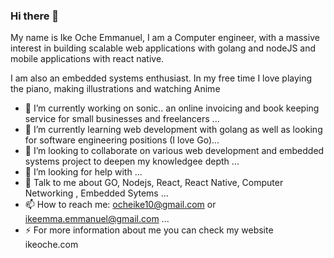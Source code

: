 ### Hi there 👋
My name is Ike Oche Emmanuel, I am a Computer engineer, with a massive interest in building scalable web applications with golang and nodeJS and mobile applications with react native.

I am also an embedded systems enthusiast. In my free time I love playing the piano, making illustrations and watching Anime


- 🔭 I’m currently working on sonic.. an online invoicing and book keeping service for small businesses and freelancers ...
- 🌱 I’m currently learning web development with golang as well as looking for software engineering positions (I love Go)...
- 👯 I’m looking to collaborate on various web development and embedded systems project to deepen my knowledgee depth ...
- 🤔 I’m looking for help with ...
- 💬 Talk to me about GO, Nodejs, React, React Native, Computer Networking , Embedded Sytems ...
- 📫 How to reach me: ocheike10@gmail.com or ikeemma.emmanuel@gmail.com   ...
- ⚡ For more information about me you can check my website ikeoche.com

